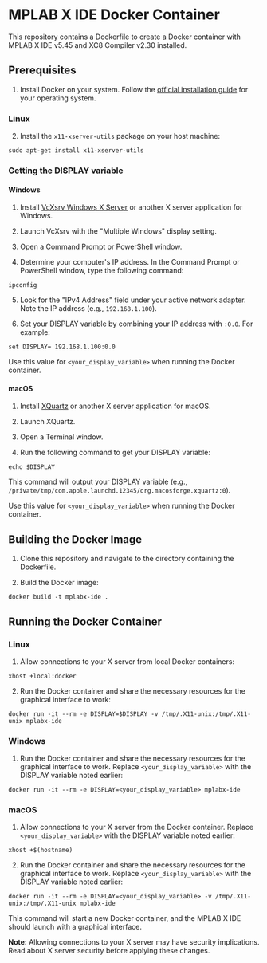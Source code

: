 # MPLAB X IDE Docker Container

This repository contains a Dockerfile to create a Docker container with MPLAB X IDE v5.45 and XC8 Compiler v2.30 installed.

## Prerequisites

1. Install Docker on your system. Follow the [official installation guide](https://docs.docker.com/engine/install/) for your operating system.

### Linux

2. Install the `x11-xserver-utils` package on your host machine:

``` sudo apt-get install x11-xserver-utils ```

### Getting the DISPLAY variable

#### Windows

1. Install [VcXsrv Windows X Server](https://sourceforge.net/projects/vcxsrv/) or another X server application for Windows.

2. Launch VcXsrv with the "Multiple Windows" display setting.

3. Open a Command Prompt or PowerShell window.

4. Determine your computer's IP address. In the Command Prompt or PowerShell window, type the following command:

```ipconfig```

5. Look for the "IPv4 Address" field under your active network adapter. Note the IP address (e.g., `192.168.1.100`).

6. Set your DISPLAY variable by combining your IP address with `:0.0`. For example:

``` set DISPLAY= 192.168.1.100:0.0 ```

Use this value for `<your_display_variable>` when running the Docker container.

#### macOS

1. Install [XQuartz](https://www.xquartz.org/) or another X server application for macOS.

2. Launch XQuartz.

3. Open a Terminal window.

4. Run the following command to get your DISPLAY variable:

```echo $DISPLAY```

This command will output your DISPLAY variable (e.g., `/private/tmp/com.apple.launchd.12345/org.macosforge.xquartz:0`).

Use this value for `<your_display_variable>` when running the Docker container.


## Building the Docker Image

1. Clone this repository and navigate to the directory containing the Dockerfile.

2. Build the Docker image:

```docker build -t mplabx-ide .```

## Running the Docker Container

### Linux

1. Allow connections to your X server from local Docker containers:

``` xhost +local:docker ```

2. Run the Docker container and share the necessary resources for the graphical interface to work:

```docker run -it --rm -e DISPLAY=$DISPLAY -v /tmp/.X11-unix:/tmp/.X11-unix mplabx-ide```

### Windows

1. Run the Docker container and share the necessary resources for the graphical interface to work. Replace `<your_display_variable>` with the DISPLAY variable noted earlier:

```docker run -it --rm -e DISPLAY=<your_display_variable> mplabx-ide```

### macOS

1. Allow connections to your X server from the Docker container. Replace `<your_display_variable>` with the DISPLAY variable noted earlier:

```xhost +$(hostname)```

2. Run the Docker container and share the necessary resources for the graphical interface to work. Replace `<your_display_variable>` with the DISPLAY variable noted earlier:

```docker run -it --rm -e DISPLAY=<your_display_variable> -v /tmp/.X11-unix:/tmp/.X11-unix mplabx-ide```

This command will start a new Docker container, and the MPLAB X IDE should launch with a graphical interface.

**Note:** Allowing connections to your X server may have security implications. Read about X server security before applying these changes.

